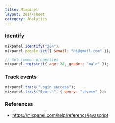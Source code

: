 ```yaml
---
title: Mixpanel
layout: 2017/sheet
category: Analytics
---
```


### Identify

```js
mixpanel.identify("284");
mixpanel.people.set({ $email: "hi@gmail.com" });
```

```js
// Set common properties
mixpanel.register({ age: 28, gender: "male" });
```

### Track events

```js
mixpanel.track("Login success");
mixpanel.track("Search", { query: "cheese" });
```

### References

- <https://mixpanel.com/help/reference/javascript>
